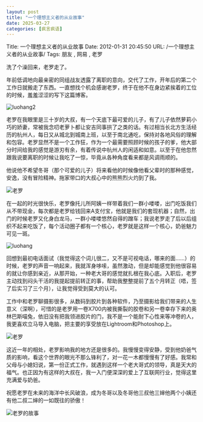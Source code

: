 ```yaml
---
layout: post
title: "一个理想主义者的从业故事"
date: 2025-03-27
categories: [疯言疯语]
---
```


Title: 一个理想主义者的从业故事
Date: 2012-01-31 20:45:50
URL: /一个理想主义者的从业故事/
Tags: 朋友 , 网易 , 老罗

洗了个澡回来，老罗走了。

年前低调地向最亲密的同组战友透露了离职的意向，交代了工作，开年后的第二个工作日就搬走了东西。一直想找个机会感谢老罗，终于在他不在身边紧挨着的工位的时候，羞羞涩涩的写下这篇博客。

![luohang2](http://img.weimao.me/2019-05-21-034215.jpg)

老罗在我眼里是三十岁的大叔，有一个天底下最可爱的儿子，有了儿子依然萝莉小巧的娇妻，常被我念叨老萝卜都让安吉同事拱了之类的话。有过相当长北方生活经历的杭州人，每日又从城北到城南上班，以至于南北通吃，保持对各地风俗的理解和包容。老罗显然不是一个工作狂，作为一个最需要照顾时候的孩子的爹，他大部分时间给我的感觉是游刃有余，有着传说中杭州人的闲适和如意。以至于在他忽然跟我说要离职的时候让我吃了一惊，毕竟从各种角度看来都是风调雨顺的。

他说他不希望冬哥（那个可爱的儿子）将来看他的时候像他看父辈时的那种感觉，安逸，没有冒险精神。拖家带口的大叔心中的熊熊烈火灼到了我。

![老罗](http://img.weimao.me/2019-05-21-034225.jpg)

在一起的时光很快乐，老罗像托儿所阿姨一样带着我们一群小喽喽，出门吃饭我们从不带现金，每次都是老罗给钱回来A支付宝，他就是我们的套现机器；自然，出门的时候老罗又化身白龙马，一群小喽喽悠然自得的蹭车；我说老罗走了后以后组织不起来吃饭了，每个活动圈子都有一个核心，老罗就是这样一个核心，奶爸魅力可见一斑。

![luohang](http://img.weimao.me/2019-05-21-034233.jpg)

回想到最初电话面试（我觉得这个词儿很二，又不是可视电话，哪来的面……）的时候，老罗的声音一响起来，我就浑身哆嗦，虽然激动，但是却能感觉到他很容易的就让你感到亲近，从那开始，一种老大哥的感觉就扎根在我心底。入职后，老罗主动找到闷头干活的我提起提前转正的事，帮助我整整提前了五个月转正（唔，签了后实习了三个月），让我觉得受到莫大的认可。

工作中和老罗聊摄影很多，从数码到胶片到各种软件，乃至摄影给我们带来的人生意义（深啊），可惜的是老罗用一卷X700内被我撕裂的胶卷和另一卷幸存下来的奥林巴斯喵兔，依旧没有把我领进胶片的门，我不是一个能耐下心性来等冲卷的人，我更喜欢立马导入电脑，把主要的享受放在Lightroom和Photoshop上。

![老罗](http://img.weimao.me/2019-05-21-034239.jpg)

这近一年的相处，老罗影响我的地方还是很多的。我慢慢变得安静，受到他奶爸气质的影响，看这个世界的眼光不那么锋利了，对一花一木都慢慢有了好感。我常和父母与小媳妇说，第一份正式工作，就遇到这样一个老大哥式的领导，真是天大的福气。也正因为有这样的大叔在，我一入门便深深的爱上了互联网行业，觉得这里充满爱与奶爸。

祝愿老罗在未来的海洋中长风破浪，成为冬哥以及冬哥他三叔他三婶他两个小姨还有他二叔二婶的一如既往的骄傲！

![老罗的故事](http://img.weimao.me/2019-05-21-034255.jpg)